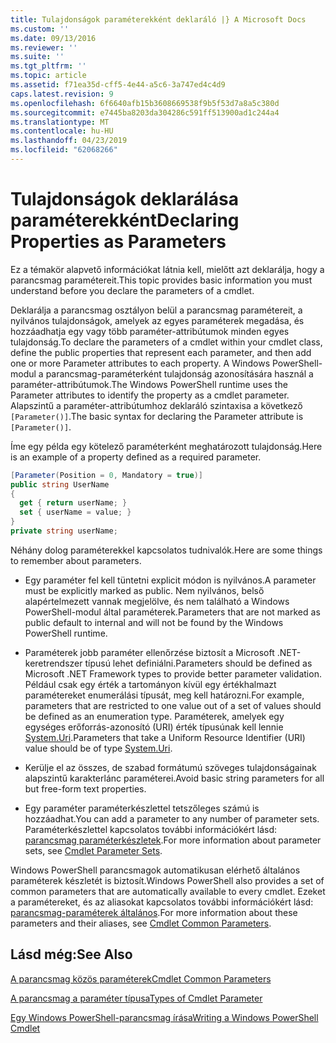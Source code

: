 ```yaml
---
title: Tulajdonságok paraméterekként deklaráló |} A Microsoft Docs
ms.custom: ''
ms.date: 09/13/2016
ms.reviewer: ''
ms.suite: ''
ms.tgt_pltfrm: ''
ms.topic: article
ms.assetid: f71ea35d-cff5-4e44-a5c6-3a747ed4c4d9
caps.latest.revision: 9
ms.openlocfilehash: 6f6640afb15b3608669538f9b5f53d7a8a5c380d
ms.sourcegitcommit: e7445ba8203da304286c591ff513900ad1c244a4
ms.translationtype: MT
ms.contentlocale: hu-HU
ms.lasthandoff: 04/23/2019
ms.locfileid: "62068266"
---
```

# <a name="declaring-properties-as-parameters"></a><span data-ttu-id="a83c8-102">Tulajdonságok deklarálása paraméterekként</span><span class="sxs-lookup"><span data-stu-id="a83c8-102">Declaring Properties as Parameters</span></span>

<span data-ttu-id="a83c8-103">Ez a témakör alapvető információkat látnia kell, mielőtt azt deklarálja, hogy a parancsmag paramétereit.</span><span class="sxs-lookup"><span data-stu-id="a83c8-103">This topic provides basic information you must understand before you declare the parameters of a cmdlet.</span></span>

<span data-ttu-id="a83c8-104">Deklarálja a parancsmag osztályon belül a parancsmag paramétereit, a nyilvános tulajdonságok, amelyek az egyes paraméterek megadása, és hozzáadhatja egy vagy több paraméter-attribútumok minden egyes tulajdonság.</span><span class="sxs-lookup"><span data-stu-id="a83c8-104">To declare the parameters of a cmdlet within your cmdlet class, define the public properties that represent each parameter, and then add one or more Parameter attributes to each property.</span></span> <span data-ttu-id="a83c8-105">A Windows PowerShell-modul a parancsmag-paraméterként tulajdonság azonosítására használ a paraméter-attribútumok.</span><span class="sxs-lookup"><span data-stu-id="a83c8-105">The Windows PowerShell runtime uses the Parameter attributes to identify the property as a cmdlet parameter.</span></span> <span data-ttu-id="a83c8-106">Alapszintű a paraméter-attribútumhoz deklaráló szintaxisa a következő `[Parameter()]`.</span><span class="sxs-lookup"><span data-stu-id="a83c8-106">The basic syntax for declaring the Parameter attribute is `[Parameter()]`.</span></span>

<span data-ttu-id="a83c8-107">Íme egy példa egy kötelező paraméterként meghatározott tulajdonság.</span><span class="sxs-lookup"><span data-stu-id="a83c8-107">Here is an example of a property defined as a required parameter.</span></span>

```csharp
[Parameter(Position = 0, Mandatory = true)]
public string UserName
{
  get { return userName; }
  set { userName = value; }
}
private string userName;
```

<span data-ttu-id="a83c8-108">Néhány dolog paraméterekkel kapcsolatos tudnivalók.</span><span class="sxs-lookup"><span data-stu-id="a83c8-108">Here are some things to remember about parameters.</span></span>

- <span data-ttu-id="a83c8-109">Egy paraméter fel kell tüntetni explicit módon is nyilvános.</span><span class="sxs-lookup"><span data-stu-id="a83c8-109">A parameter must be explicitly marked as public.</span></span> <span data-ttu-id="a83c8-110">Nem nyilvános, belső alapértelmezett vannak megjelölve, és nem található a Windows PowerShell-modul által paraméterek.</span><span class="sxs-lookup"><span data-stu-id="a83c8-110">Parameters that are not marked as public default to internal and will not be found by the Windows PowerShell runtime.</span></span>

- <span data-ttu-id="a83c8-111">Paraméterek jobb paraméter ellenőrzése biztosít a Microsoft .NET-keretrendszer típusú lehet definiálni.</span><span class="sxs-lookup"><span data-stu-id="a83c8-111">Parameters should be defined as Microsoft .NET Framework types to provide better parameter validation.</span></span> <span data-ttu-id="a83c8-112">Például csak egy érték a tartományon kívül egy értékhalmazt paramétereket enumerálási típusát, meg kell határozni.</span><span class="sxs-lookup"><span data-stu-id="a83c8-112">For example, parameters that are restricted to one value out of a set of values should be defined as an enumeration type.</span></span> <span data-ttu-id="a83c8-113">Paraméterek, amelyek egy egységes erőforrás-azonosító (URI) érték típusúnak kell lennie [System.Uri](/dotnet/api/System.Uri).</span><span class="sxs-lookup"><span data-stu-id="a83c8-113">Parameters that take a Uniform Resource Identifier (URI) value should be of type [System.Uri](/dotnet/api/System.Uri).</span></span>

- <span data-ttu-id="a83c8-114">Kerülje el az összes, de szabad formátumú szöveges tulajdonságainak alapszintű karakterlánc paraméterei.</span><span class="sxs-lookup"><span data-stu-id="a83c8-114">Avoid basic string parameters for all but free-form text properties.</span></span>

- <span data-ttu-id="a83c8-115">Egy paraméter paraméterkészlettel tetszőleges számú is hozzáadhat.</span><span class="sxs-lookup"><span data-stu-id="a83c8-115">You can add a parameter to any number of parameter sets.</span></span> <span data-ttu-id="a83c8-116">Paraméterkészlettel kapcsolatos további információkért lásd: [parancsmag paraméterkészletek](./cmdlet-parameter-sets.md).</span><span class="sxs-lookup"><span data-stu-id="a83c8-116">For more information about parameter sets, see [Cmdlet Parameter Sets](./cmdlet-parameter-sets.md).</span></span>

<span data-ttu-id="a83c8-117">Windows PowerShell parancsmagok automatikusan elérhető általános paraméterek készletét is biztosít.</span><span class="sxs-lookup"><span data-stu-id="a83c8-117">Windows PowerShell also provides a set of common parameters that are automatically available to every cmdlet.</span></span> <span data-ttu-id="a83c8-118">Ezeket a paramétereket, és az aliasokat kapcsolatos további információkért lásd: [parancsmag-paraméterek általános](./common-parameter-names.md).</span><span class="sxs-lookup"><span data-stu-id="a83c8-118">For more information about these parameters and their aliases, see [Cmdlet Common Parameters](./common-parameter-names.md).</span></span>

## <a name="see-also"></a><span data-ttu-id="a83c8-119">Lásd még:</span><span class="sxs-lookup"><span data-stu-id="a83c8-119">See Also</span></span>

[<span data-ttu-id="a83c8-120">A parancsmag közös paraméterek</span><span class="sxs-lookup"><span data-stu-id="a83c8-120">Cmdlet Common Parameters</span></span>](./common-parameter-names.md)

[<span data-ttu-id="a83c8-121">A parancsmag a paraméter típusa</span><span class="sxs-lookup"><span data-stu-id="a83c8-121">Types of Cmdlet Parameter</span></span>](./types-of-cmdlet-parameters.md)

[<span data-ttu-id="a83c8-122">Egy Windows PowerShell-parancsmag írása</span><span class="sxs-lookup"><span data-stu-id="a83c8-122">Writing a Windows PowerShell Cmdlet</span></span>](./writing-a-windows-powershell-cmdlet.md)
